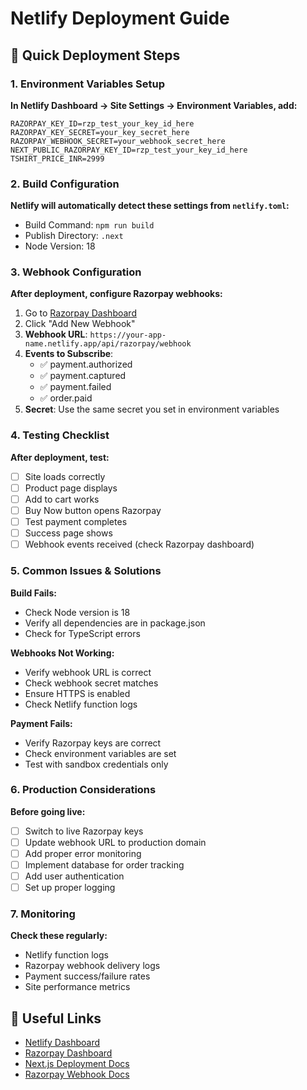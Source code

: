 # Netlify Deployment Guide

## 🚀 Quick Deployment Steps

### 1. Environment Variables Setup

**In Netlify Dashboard → Site Settings → Environment Variables, add:**

```
RAZORPAY_KEY_ID=rzp_test_your_key_id_here
RAZORPAY_KEY_SECRET=your_key_secret_here
RAZORPAY_WEBHOOK_SECRET=your_webhook_secret_here
NEXT_PUBLIC_RAZORPAY_KEY_ID=rzp_test_your_key_id_here
TSHIRT_PRICE_INR=2999
```

### 2. Build Configuration

**Netlify will automatically detect these settings from `netlify.toml`:**
- Build Command: `npm run build`
- Publish Directory: `.next`
- Node Version: 18

### 3. Webhook Configuration

**After deployment, configure Razorpay webhooks:**

1. Go to [Razorpay Dashboard](https://dashboard.razorpay.com/app/webhooks)
2. Click "Add New Webhook"
3. **Webhook URL**: `https://your-app-name.netlify.app/api/razorpay/webhook`
4. **Events to Subscribe**:
   - ✅ payment.authorized
   - ✅ payment.captured
   - ✅ payment.failed
   - ✅ order.paid
5. **Secret**: Use the same secret you set in environment variables

### 4. Testing Checklist

**After deployment, test:**

- [ ] Site loads correctly
- [ ] Product page displays
- [ ] Add to cart works
- [ ] Buy Now button opens Razorpay
- [ ] Test payment completes
- [ ] Success page shows
- [ ] Webhook events received (check Razorpay dashboard)

### 5. Common Issues & Solutions

**Build Fails:**
- Check Node version is 18
- Verify all dependencies are in package.json
- Check for TypeScript errors

**Webhooks Not Working:**
- Verify webhook URL is correct
- Check webhook secret matches
- Ensure HTTPS is enabled
- Check Netlify function logs

**Payment Fails:**
- Verify Razorpay keys are correct
- Check environment variables are set
- Test with sandbox credentials only

### 6. Production Considerations

**Before going live:**
- [ ] Switch to live Razorpay keys
- [ ] Update webhook URL to production domain
- [ ] Add proper error monitoring
- [ ] Implement database for order tracking
- [ ] Add user authentication
- [ ] Set up proper logging

### 7. Monitoring

**Check these regularly:**
- Netlify function logs
- Razorpay webhook delivery logs
- Payment success/failure rates
- Site performance metrics

## 🔗 Useful Links

- [Netlify Dashboard](https://app.netlify.com)
- [Razorpay Dashboard](https://dashboard.razorpay.com)
- [Next.js Deployment Docs](https://nextjs.org/docs/deployment)
- [Razorpay Webhook Docs](https://razorpay.com/docs/webhooks/)
